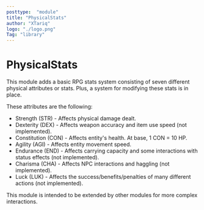 ```yaml
---
posttype:  "module"  
title: "PhysicalStats"
author: "XTariq"
logo: "./logo.png"
Tag: "library"
---
```

PhysicalStats
============

This module adds a basic RPG stats system consisting of seven different physical attributes or stats. Plus, a system for
modifying these stats is in place.

These attributes are the following:

* Strength (STR) - Affects physical damage dealt.
* Dexterity (DEX) - Affects weapon accuracy and item use speed (not implemented).
* Constitution (CON) - Affects entity's health. At base, 1 CON = 10 HP.
* Agility (AGI) - Affects entity movement speed.
* Endurance (END) - Affects carrying capacity and some interactions with status effects (not implemented).
* Charisma (CHA) - Affects NPC interactions and haggling (not implemented).
* Luck (LUK) - Affects the success/benefits/penalties of many different actions (not implemented).

This module is intended to be extended by other modules for more complex interactions.